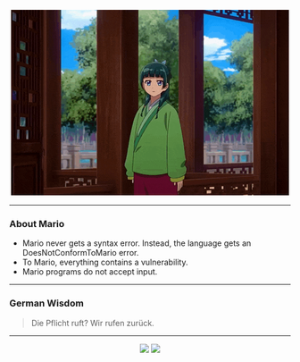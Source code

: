 <p align="center">
  <img src="assets/maomao.gif" />
</p>

---

### About Mario
- Mario never gets a syntax error. Instead, the language gets an DoesNotConformToMario error.
- To Mario, everything contains a vulnerability.
- Mario programs do not accept input.

---

### German Wisdom
> Die Pflicht ruft? Wir rufen zurück.

---

<p align="center">
  <a>
    <img height="180em" src="https://github-readme-stats-eight-theta.vercel.app/api?username=Torfkopp&show_icons=true&theme=dark&include_all_commits=true&count_private=true"/>
  </a>
  <a href="https://github.com/Torfkopp?tab=repositories">
    <img height="180em" src="https://github-readme-stats-eight-theta.vercel.app/api/top-langs/?username=torfkopp&layout=compact&theme=dark&langs_count=8&hide=java"/>
  </a>
</p>
